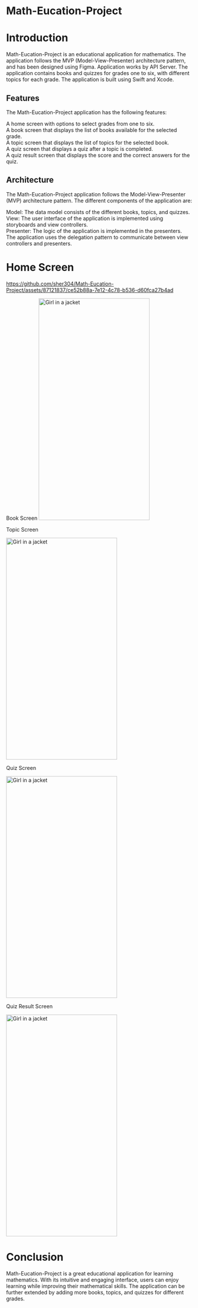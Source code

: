 # Math-Eucation-Project

<h1>Introduction</h1>



Math-Eucation-Project is an educational application for mathematics. The application follows the MVP (Model-View-Presenter) architecture pattern, and has been designed using Figma. Application works by API Server. 
The application contains books and quizzes for grades one to six, with different topics for each grade. The application is built using Swift and Xcode.

<h2>Features</h2>

The Math-Eucation-Project application has the following features:</br>

A home screen with options to select grades from one to six.</br>
A book screen that displays the list of books available for the selected grade.</br>
A topic screen that displays the list of topics for the selected book.</br>
A quiz screen that displays a quiz after a topic is completed.</br>
A quiz result screen that displays the score and the correct answers for the quiz.</br>

<h2>Architecture</h2>

The Math-Eucation-Project application follows the Model-View-Presenter (MVP) architecture pattern. The different components of the application are:</br>

Model: The data model consists of the different books, topics, and quizzes.</br>
View: The user interface of the application is implemented using storyboards and view controllers.</br>
Presenter: The logic of the application is implemented in the presenters.</br>
The application uses the delegation pattern to communicate between view controllers and presenters.</br>



<h1>Home Screen</h1>

https://github.com/sher304/Math-Eucation-Project/assets/87121837/ce52b88a-7e12-4c78-b536-d60fca27b4ad


Book Screen
<img src="https://user-images.githubusercontent.com/87121837/234064373-5b1330e4-54c7-4c78-9f02-e64a5378a0ac.png" alt="Girl in a jacket" width="300" height="600">

Topic Screen

<img src="https://user-images.githubusercontent.com/87121837/234062969-b1b9baf8-d002-4679-8478-8c30f10c81df.png" alt="Girl in a jacket" width="300" height="600">

Quiz Screen

<img src="https://user-images.githubusercontent.com/87121837/234064661-eb4db75f-824c-4582-b2b1-eec0b7051e40.png" alt="Girl in a jacket" width="300" height="600">

Quiz Result Screen

<img src="https://user-images.githubusercontent.com/87121837/234064740-0f1e04f7-aedf-417d-a447-da36ad5ad7fa.png" alt="Girl in a jacket" width="300" height="600">


<h1>Conclusion</h1>

Math-Eucation-Project is a great educational application for learning mathematics. With its intuitive and engaging interface, users can enjoy learning while improving their mathematical skills. The application can be further extended by adding more books, topics, and quizzes for different grades.
